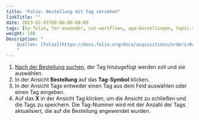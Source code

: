 ```yaml
---
title: "Folio: Bestellung mit Tag versehen"
linkTitle: ""
date: 2023-02-01T00:00:00-00:00
tags: [by-folio, for-anwender, cat-workflows, app-bestellungen, topic-tags]
weight: 180
Description: "
    Quellen: [Folio](https://docs.folio.org/docs/acquisitions/orders/#adding-a-tag-to-an-order) & [GBV](https://info.gbv.de/display/FOLIOGBVEXTERN/Folio:+Bestellung+mit+Tag+versehen)
    "
---
```


1.  [Nach der Bestellung suchen](https://info.gbv.de/display/FOLIOGBVEXTERN/Folio%3A+Bestellungen+suchen+und+exportieren), der Tag hinzugefügt werden soll und sie auswählen.
2.  In der Ansicht **Bestellung** auf das **Tag-Symbol** klicken.
3.  In der Ansicht Tags entweder einen Tag aus dem Feld auswählen oder einen Tag eingeben.
4.  Auf das **X** in der Ansicht Tag klicken, um die Ansicht zu schließen und die Tags zu speichern. Die Tag-Nummer wird mit der Anzahl der Tags aktualisiert, die auf die Bestellung angewendet wurden.
